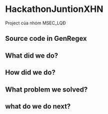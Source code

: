 # HackathonJuntionXHN
Project của nhóm MSEC_LQĐ

## Source code in GenRegex


## What did we do? 


## How did we do?


## What problem we solved? 


## what do we do next?
 

